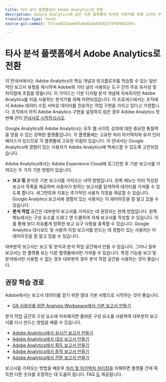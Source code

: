```yaml
---
title: 타사 분석 플랫폼에서 Adobe Analytics로 전환
description: Google Analytics와 같은 다른 플랫폼에 익숙한 사용자를 위해 고안된 주요 개념을 학습하여 보고서를 얻을 수 있습니다.
translation-type: tm+mt
source-git-commit: 757cea821bae49fabe819a65b921797070d328fc

---
```



# 타사 분석 플랫폼에서 Adobe Analytics로 전환

이 안내서에서는 Adobe Analytics의 핵심 개념과 워크플로우를 학습할 수 있는 일반적인 보고서 유형을 제시하며 Adobe와 기타 널리 사용되는 도구 간의 주요 유사성 및 차이점에 초점을 맞춥니다. 이 가이드는 기본 디지털 분석 개념에 익숙하지만 Adobe Analytics를 처음 사용하는 분석가를 위해 마련되었습니다. 이 프로세스에서는 조직에서 Adobe 데이터 수집 서버로 데이터를 전송하는 작업 구현을 가지고 있다고 가정합니다. 조직에서 아직 Adobe Analytics 구현을 설정하지 않은 경우 Adobe Analytics 첫 번째 관리 [안내서로 시작하십시오](/help/admin/admin-console/first-admin-guide.md).

Google Analytics와 Adobe Analytics는 모두 웹 사이트 성과에 대한 중요한 통찰력을 얻을 수 있는 강력한 플랫폼입니다. 각 플랫폼에는 고유한 처리 아키텍처와 유저 인터페이스가 있으므로 각 플랫폼에 고유한 이점이 있습니다. 이 안내서는 Google Analytics에 경험이 있는 사용자가 Adobe Analytics에 액세스할 수 있도록 고안되었습니다.

Adobe Analytics에서는 Adobe Experience Cloud에 로그인한 후 기본 보고서를 가져오는 두 가지 기본 방법이 있습니다.

* **보고 및** 분석은 기본 보고서를 가져오는 내역 방법입니다. 왼쪽 메뉴는 미리 작성된 보고서 목록을 제공하며 사용자가 원하는 보고서를 탐색하여 데이터를 가져올 수 있도록 합니다. 세그먼트와 지표는 추가적인 사용자 지정을 제공할 수 있습니다. Google Analytics 보고서에 경험이 있는 사용자는 이 레이아웃을 잘 알고 있을 수 있습니다.
* **분석 작업** 공간은 대부분의 보고서를 가져오는 데 권장되는 현재 방법입니다. 왼쪽 메뉴에서는 구성 요소를 드래그 앤 드롭하여 자체 보고서를 작성할 수 있습니다. 이를 통해 보다 자유롭게 정확한 보고 요구 사항을 충족할 수 있습니다. Google Analytics 대시보드 및 사용자 지정 보고서를 만드는 데 경험이 있는 사용자는 이 레이아웃을 잘 알고 있을 수 있습니다.

대부분의 보고서는 보고 및 분석과 분석 작업 공간에서 만들 수 있습니다. 그러나 일부 보고서는 한 플랫폼 또는 다른 플랫폼에서만 가져올 수 있습니다. 특정 기능을 보고 및 분석에서만 사용할 수 없는 경우 대부분의 경우 분석 작업 공간을 사용하는 것이 좋습니다.

## 권장 학습 경로

Adobe에서는 보고서 데이터를 얻기 위한 절대 기본 사항으로 시작하는 것이 좋습니다.

* [GA 사용자를 위한 Analysis Workspace에서 기본 보고서 만들기](reports/create-report.md)

분석 작업 공간의 구성 요소에 익숙해지면 올바른 구성 요소를 사용하여 대부분의 보고서를 다시 만드는 방법을 배울 수 있습니다.

* [Adobe Analytics에서 실시간 보고서 만들기](reports/realtime-reports.md)
* [Adobe Analytics에서 대상 보고서 만들기](reports/audience-reports.md)
* [Adobe Analytics에서 획득 보고서 만들기](reports/acquisition-reports.md)
* [Adobe Analytics에서 동작 보고서 만들기](reports/behavior-reports.md)
* [Adobe Analytics에서 전환 보고서 만들기](reports/conversions-reports.md)

보고서를 가져오는 방법을 배운후 [처리 및 아키텍처 차이점을](processing-differences.md) 이해하면 플랫폼 간에 획득한 다른 숫자를 조정하는 데 도움이 됩니다. FAQ [도](faq.md) 제공됩니다.
